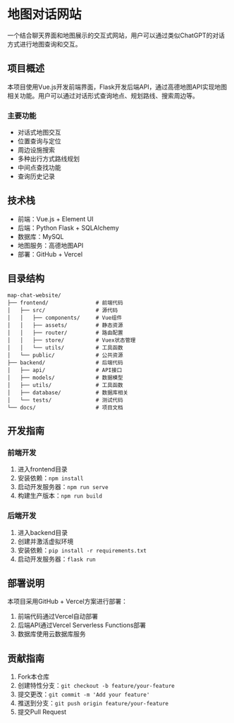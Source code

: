 # 地图对话网站

一个结合聊天界面和地图展示的交互式网站，用户可以通过类似ChatGPT的对话方式进行地图查询和交互。

## 项目概述

本项目使用Vue.js开发前端界面，Flask开发后端API，通过高德地图API实现地图相关功能。用户可以通过对话形式查询地点、规划路线、搜索周边等。

### 主要功能

- 对话式地图交互
- 位置查询与定位
- 周边设施搜索
- 多种出行方式路线规划
- 中间点查找功能
- 查询历史记录

## 技术栈

- 前端：Vue.js + Element UI
- 后端：Python Flask + SQLAlchemy
- 数据库：MySQL
- 地图服务：高德地图API
- 部署：GitHub + Vercel

## 目录结构

```
map-chat-website/
├── frontend/               # 前端代码
│   ├── src/                # 源代码
│   │   ├── components/     # Vue组件
│   │   ├── assets/         # 静态资源
│   │   ├── router/         # 路由配置
│   │   ├── store/          # Vuex状态管理
│   │   └── utils/          # 工具函数
│   └── public/             # 公共资源
├── backend/                # 后端代码
│   ├── api/                # API接口
│   ├── models/             # 数据模型
│   ├── utils/              # 工具函数
│   ├── database/           # 数据库相关
│   └── tests/              # 测试代码
└── docs/                   # 项目文档
```

## 开发指南

### 前端开发

1. 进入frontend目录
2. 安装依赖：`npm install`
3. 启动开发服务器：`npm run serve`
4. 构建生产版本：`npm run build`

### 后端开发

1. 进入backend目录
2. 创建并激活虚拟环境
3. 安装依赖：`pip install -r requirements.txt`
4. 启动开发服务器：`flask run`

## 部署说明

本项目采用GitHub + Vercel方案进行部署：

1. 前端代码通过Vercel自动部署
2. 后端API通过Vercel Serverless Functions部署
3. 数据库使用云数据库服务

## 贡献指南

1. Fork本仓库
2. 创建特性分支：`git checkout -b feature/your-feature`
3. 提交更改：`git commit -m 'Add your feature'`
4. 推送到分支：`git push origin feature/your-feature`
5. 提交Pull Request
